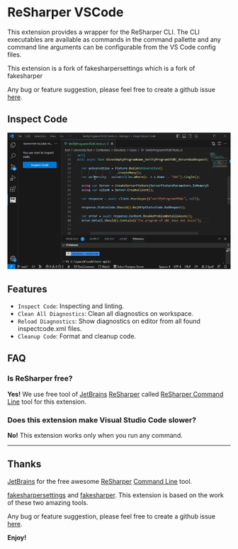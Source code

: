 # ReSharper VSCode

This extension provides a wrapper for the ReSharper CLI. The CLI executables are available as commands in the command pallette and any command line arguments can be configurable from the VS Code config files.

This extension is a fork of fakesharpersettings which is a fork of fakesharper

Any bug or feature suggestion, please feel free to create a github issue [here](https://github.com/resharper-community/resharper-vscode/issues).

## Inspect Code

![example](https://raw.githubusercontent.com/resharper-community/resharper-vscode/master/assets/example.gif)

## Features

* `Inspect Code`: Inspecting and linting.
* `Clean All Diagnostics`: Clean all diagnostics on workspace.
* `Reload Diagnostics`: Show diagnostics on editor from all found inspectcode.xml files.
* `Cleanup Code`: Format and cleanup code.

## FAQ

### Is ReSharper free?

**Yes!** We use free tool of [JetBrains](https://www.jetbrains.com/) [ReSharper](https://www.jetbrains.com/resharper/) called [ReSharper Command Line](https://www.jetbrains.com/resharper/features/command-line.html) tool for this extension.

### Does this extension make Visual Studio Code slower?

**No!** This extension works only when you run any command.

-----------------------------------------------------------------------------------------------------------

## Thanks

[JetBrains](https://www.jetbrains.com/) for the free awesome [ReSharper](https://www.jetbrains.com/resharper/) [Command Line](https://www.jetbrains.com/resharper/features/command-line.html) tool.

[fakesharpersettings](https://marketplace.visualstudio.com/items?itemName=TwoUnderscorez.fakesharpersettings) and [fakesharper](https://marketplace.visualstudio.com/items?itemName=fakesharper.fakesharper). This extension is based on the work of these two amazing tools.

Any bug or feature suggestion, please feel free to create a github issue [here](https://github.com/resharper-community/resharper-vscode/issues).

**Enjoy!**
